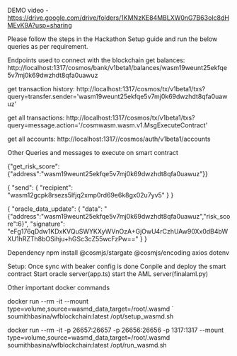 DEMO video - https://drive.google.com/drive/folders/1KMNzKE84MBLXW0nG7B63oIc8dHMEvK9A?usp=sharing

Please follow the steps in the Hackathon Setup guide and run the below queries as per requirement.

Endpoints used to connect with the blockchain
get balances:
http://localhost:1317/cosmos/bank/v1beta1/balances/wasm19weunt25ekfqe5v7mj0k69dwzhdt8qfa0uawuz

get transaction history:
http://localhost:1317/cosmos/tx/v1beta1/txs?query=transfer.sender='wasm19weunt25ekfqe5v7mj0k69dwzhdt8qfa0uawuz'

get all transactions:
http://localhost:1317/cosmos/tx/v1beta1/txs?query=message.action='/cosmwasm.wasm.v1.MsgExecuteContract'

get all accounts:
http://localhost:1317//cosmos/auth/v1beta1/accounts

Other Queries and messages to execute on smart contract

{"get_risk_score":{"address":"wasm19weunt25ekfqe5v7mj0k69dwzhdt8qfa0uawuz"}}

{
  "send": {
    "recipient": "wasm12gcpk8rsezs5lfjq2xmp0rd69e6k8gx02u7yv5"
  }
}

{
  "oracle_data_update": {
    "data": "{\"address\":\"wasm19weunt25ekfqe5v7mj0k69dwzhdt8qfa0uawuz\",\"risk_score\":6}",
    "signature": "eFg176qDdw1KDxKVQuSWYKXyWVnOzA+GjOwU4rCzhUAw90Xx0dB4bWXU1hRZTh8bOSihju+hGSc3cZ55wcFzPw=="
  }
}

Dependency
npm install @cosmjs/stargate @cosmjs/encoding axios dotenv

Setup:
Once sync with beaker config is done
Conpile and deploy the smart contract
Start oracle server(app.ts)
start the AML server(finalaml.py)

Other important docker commands

docker run --rm -it --mount type=volume,source=wasmd_data,target=/root/.wasmd `
  soumithbasina/wfblockchain:latest /opt/setup_wasmd.sh


docker run --rm -it -p 26657:26657 -p 26656:26656 -p 1317:1317 --mount type=volume,source=wasmd_data,target=/root/.wasmd soumithbasina/wfblockchain:latest /opt/run_wasmd.sh



